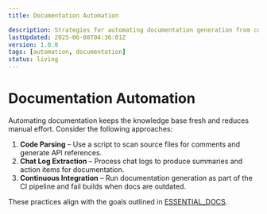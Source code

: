 ```yaml
---
title: Documentation Automation

description: Strategies for automating documentation generation from code and chat logs.
lastUpdated: 2025-06-08T04:36:01Z
version: 1.0.0
tags: [automation, documentation]
status: living
---
```


# Documentation Automation

Automating documentation keeps the knowledge base fresh and reduces manual effort. Consider the following approaches:

1. **Code Parsing** – Use a script to scan source files for comments and generate API references.
2. **Chat Log Extraction** – Process chat logs to produce summaries and action items for documentation.
3. **Continuous Integration** – Run documentation generation as part of the CI pipeline and fail builds when docs are outdated.

These practices align with the goals outlined in [ESSENTIAL_DOCS](../ESSENTIAL_DOCS.md).
